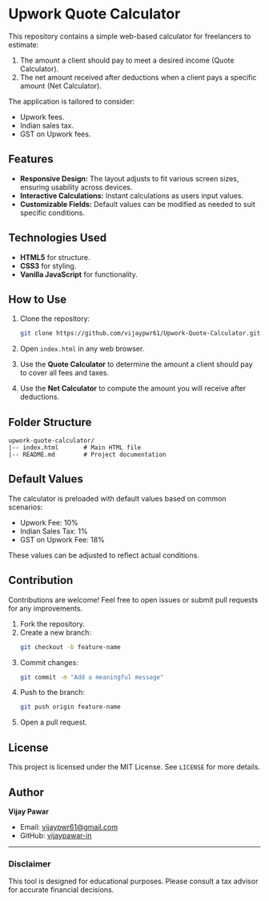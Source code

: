 # Upwork Quote Calculator

This repository contains a simple web-based calculator for freelancers to estimate:

1. The amount a client should pay to meet a desired income (Quote Calculator).
2. The net amount received after deductions when a client pays a specific amount (Net Calculator).

The application is tailored to consider:
- Upwork fees.
- Indian sales tax.
- GST on Upwork fees.

## Features

- **Responsive Design:** The layout adjusts to fit various screen sizes, ensuring usability across devices.
- **Interactive Calculations:** Instant calculations as users input values.
- **Customizable Fields:** Default values can be modified as needed to suit specific conditions.

## Technologies Used

- **HTML5** for structure.
- **CSS3** for styling.
- **Vanilla JavaScript** for functionality.

## How to Use

1. Clone the repository:
   ```bash
   git clone https://github.com/vijaypwr61/Upwork-Quote-Calculator.git
   ```

2. Open `index.html` in any web browser.

3. Use the **Quote Calculator** to determine the amount a client should pay to cover all fees and taxes.

4. Use the **Net Calculator** to compute the amount you will receive after deductions.

## Folder Structure

```
upwork-quote-calculator/
|-- index.html       # Main HTML file
|-- README.md        # Project documentation
```

## Default Values

The calculator is preloaded with default values based on common scenarios:

- Upwork Fee: 10%
- Indian Sales Tax: 1%
- GST on Upwork Fee: 18%

These values can be adjusted to reflect actual conditions.

## Contribution

Contributions are welcome! Feel free to open issues or submit pull requests for any improvements.

1. Fork the repository.
2. Create a new branch:
   ```bash
   git checkout -b feature-name
   ```
3. Commit changes:
   ```bash
   git commit -m "Add a meaningful message"
   ```
4. Push to the branch:
   ```bash
   git push origin feature-name
   ```
5. Open a pull request.

## License

This project is licensed under the MIT License. See `LICENSE` for more details.

## Author

**Vijay Pawar**
- Email: vijaypwr61@gmail.com
- GitHub: [vijaypawar-in](https://github.com/vijaypwr61)

---

### Disclaimer
This tool is designed for educational purposes. Please consult a tax advisor for accurate financial decisions.

